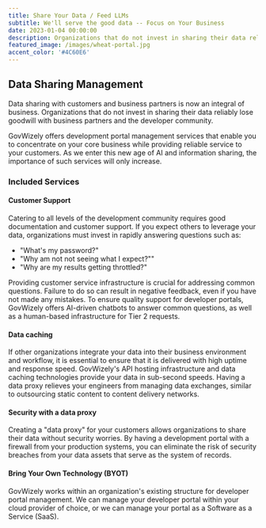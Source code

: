 ```yaml
---
title: Share Your Data / Feed LLMs
subtitle: We'll serve the good data -- Focus on Your Business 
date: 2023-01-04 00:00:00
description: Organizations that do not invest in sharing their data reliably lose goodwill with business partners and the developer community. 
featured_image: /images/wheat-portal.jpg
accent_color: '#4C60E6'
---
```


## Data Sharing Management

Data sharing with customers and business partners is now an integral of business. Organizations that do not invest in sharing their data reliably lose goodwill with business partners and the developer community. 

GovWizely offers development portal management services that enable you to concentrate on your core business while providing reliable service to your customers. As we enter this new age of AI and information sharing, the importance of such services will only increase.

### Included Services

#### Customer Support

Catering to all levels of the development community requires good documentation and  customer support. If you expect others to leverage your data, organizations must invest in rapidly answering questions such as:

* "What's my password?"
* "Why am not not seeing what I expect?""
* "Why are my results getting throttled?" 

Providing customer service infrastructure is crucial for addressing common questions. Failure to do so can result in negative feedback, even if you have not made any mistakes. To ensure quality support for developer portals, GovWizely offers AI-driven chatbots to answer common questions, as well as a human-based infrastructure for Tier 2 requests.

#### Data caching

If other organizations integrate your data into their business environment and workflow, it is essential to ensure that it is delivered with high uptime and response speed. GovWizely's API hosting infrastructure and data caching technologies provide your data in sub-second speeds. Having a data proxy relieves your engineers from managing data exchanges, similar to outsourcing static content to content delivery networks.

#### Security with a data proxy

Creating a "data proxy" for your customers allows organizations to share their data without security worries. By having a development portal with a firewall from your production systems, you can eliminate the risk of security breaches from your data assets that serve as the system of records.

#### Bring Your Own Technology (BYOT)

GovWizely works within an organization's existing structure for developer portal management. We can manage your developer portal within your cloud provider of choice, or we can manage your portal as a Software as a Service (SaaS).